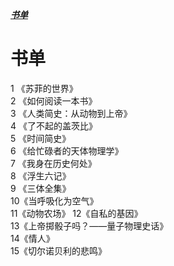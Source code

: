 ***[书单](https://github.com/Leanna-Lee/MyNotes/blob/master/%E4%B9%A6%E5%8D%95.md#%E4%B9%A6%E5%8D%95)***
# 书单  
1 《苏菲的世界》  
2 《如何阅读一本书》  
3 《人类简史：从动物到上帝》  
4 《了不起的盖茨比》  
5 《时间简史》  
6 《给忙碌者的天体物理学》  
7 《我身在历史何处》  
8 《浮生六记》  
9 《三体全集》  
10《当呼吸化为空气》  
11《动物农场》 
12《自私的基因》  
13《上帝掷骰子吗？——量子物理史话》  
14《情人》  
15《切尔诺贝利的悲鸣》  